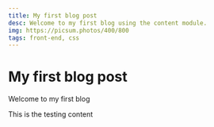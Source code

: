 ```yaml
---
title: My first blog post
desc: Welcome to my first blog using the content module.
img: https://picsum.photos/400/800
tags: front-end, css
---
```

# My first blog post

Welcome to my first blog

This is the testing content